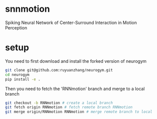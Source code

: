 # snnmotion
Spiking Neural Network of Center-Surround Interaction in Motion Perception



# setup

You need to first download and install the forked version of neurogym

```bash
git clone git@github.com:ruyuanzhang/neurogym.git
cd neurogym
pip install -e .
```

Then you need to fetch the 'RNNmotion' branch and merge to a local branch

```bash
git checkout -b RNNmotion # create a local branch
git fetch origin RNNmotion # fetch remote branch RNNmotion
git merge origin/RNNmotion RNNmotion # merge remote branch to local
```

